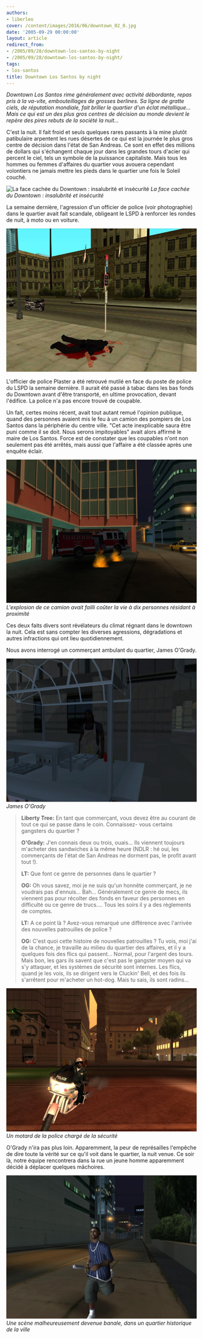 ```yaml
---
authors:
- liberleo
cover: /content/images/2016/06/downtown_02_0.jpg
date: '2005-09-29 00:00:00'
layout: article
redirect_from:
- /2005/09/28/downtown-los-santos-by-night
- /2005/09/28/downtown-los-santos-by-night/
tags:
- los-santos
title: Downtown Los Santos by night
---
```



_Downtown Los Santos rime généralement avec activité débordante, repas pris à la va-vite, embouteillages de grosses berlines. Sa ligne de gratte ciels, de réputation mondiale, fait briller le quartier d'un éclat métallique... Mais ce qui est un des plus gros centres de décision au monde devient le repère des pires rebuts de la société la nuit..._

C'est la nuit. Il fait froid et seuls quelques rares passants à la mine plutôt patibulaire arpentent les rues désertes de ce qui est la journée le plus gros centre de décision dans l'état de San Andreas. Ce sont en effet des millions de dollars qui s'échangent chaque jour dans les grandes tours d'acier qui percent le ciel, tels un symbole de la puissance capitaliste. Mais tous les hommes ou femmes d'affaires du quartier vous avouera cependant volontiers ne jamais mettre les pieds dans le quartier une fois le Soleil couché.

![La face cachée du Downtown : insalubrité et insécurité](/content/images/2005/01/downtown_01_0.jpg)
_La face cachée du Downtown : insalubrité et insécurité_

La semaine dernière, l'agression d'un officier de police (voir photographie) dans le quartier avait fait scandale, obligeant le LSPD à renforcer les rondes de nuit, à moto ou en voiture.

![](/content/images/2005/01/Photo_choc_01.jpg)

L'officier de police Plaster a été retrouvé mutilé en face du poste de police du LSPD la semaine dernière. Il aurait été passé à tabac dans les bas fonds du Downtown avant d'être transporté, en ultime provocation, devant l'édifice. La police n'a pas encore trouvé de coupable.

Un fait, certes moins récent, avait tout autant remué l'opinion publique, quand des personnes avaient mis le feu à un camion des pompiers de Los Santos dans la périphérie du centre ville. "Cet acte inexplicable saura être puni comme il se doit. Nous serons impitoyables" avait alors affirmé le maire de Los Santos. Force est de constater que les coupables n'ont non seulement pas été arrêtés, mais aussi que l'affaire a été classée après une enquête éclair.

![L'explosion de ce camion avait failli coûter la vie à dix personnes résidant à proximité](/content/images/2005/01/firefighter_01.jpg)
_L'explosion de ce camion avait failli coûter la vie à dix personnes résidant à proximité_

Ces deux faits divers sont révélateurs du climat régnant dans le downtown la nuit. Cela est sans compter les diverses agressions, dégradations et autres infractions qui ont lieu quotidiennement.

Nous avons interrogé un commerçant ambulant du quartier, James O'Grady.

![James O'Grady](/content/images/2005/01/Passant_07.jpg)
_James O'Grady_

> **Liberty Tree:** En tant que commerçant, vous devez être au courant de tout ce qui se passe dans le coin. Connaissez- vous certains gangsters du quartier ?
> 
> **O'Grady:** J'en connais deux ou trois, ouais... Ils viennent toujours m'acheter des sandwiches à la même heure (NDLR : hé oui, les commerçants de l'état de San Andreas ne dorment pas, le profit avant tout !).
> 
> **LT:** Que font ce genre de personnes dans le quartier ?
> 
> **OG:** Oh vous savez, moi je ne suis qu'un honnête commerçant, je ne voudrais pas d'ennuis... Bah... Généralement ce genre de mecs, ils viennent pas pour récolter des fonds en faveur des personnes en difficulté ou ce genre de trucs.... Tous les soirs il y a des règlements de comptes.
> 
> **LT:** A ce point là ? Avez-vous remarqué une différence avec l'arrivée des nouvelles patrouilles de police ?
> 
> **OG:** C'est quoi cette histoire de nouvelles patrouilles ? Tu vois, moi j'ai de la chance, je travaille au milieu du quartier des affaires, et il y a quelques fois des flics qui passent... Normal, pour l'argent des tours. Mais bon, les gars ils savent que c'est pas le gangster moyen qui va s'y attaquer, et les systèmes de sécurité sont internes. Les flics, quand je les vois, ils se dirigent vers le Cluckin' Bell, et des fois ils s'arrêtent pour m'acheter un hot-dog. Mais tu sais, ils sont radins...

![Un motard de la police chargé de la sécurité](/content/images/2005/01/un_%20flic02.jpg)
_Un motard de la police chargé de la sécurité_

O'Grady n'ira pas plus loin. Apparemment, la peur de représailles l'empêche de dire toute la vérité sur ce qu'il voit dans le quartier, la nuit venue. Ce soir là, notre équipe rencontrera dans la rue un jeune homme apparemment décidé à déplacer quelques mâchoires.

![Une scène malheureusement devenue banale, dans un quartier historique de la ville](/content/images/2005/01/Gangsta02.jpg)
_Une scène malheureusement devenue banale, dans un quartier historique de la ville_